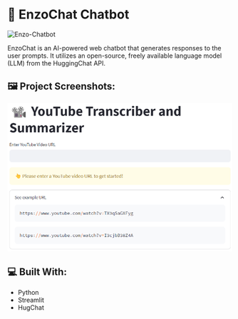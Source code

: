 # 🤖 EnzoChat Chatbot

![Enzo-Chatbot](https://socialify.git.ci/aaronDev28/Enzo-Chatbot/image?font=Jost&language=1&name=1&owner=1&pattern=Floating%20Cogs&stargazers=1&theme=Light)

EnzoChat is an AI-powered web chatbot that generates responses to the user prompts. It utilizes an open-source, freely available language model (LLM) from the HuggingChat API.

## 🖼️ Project Screenshots:

[<img src="https://github.com/aaronDev28/Youtube-Transcribe/blob/main/asset_img1.png" alt="project-screenshot" width="600">](https://github.com/aaronDev28/Enzo-Chatbot/blob/main/asset_img.png)

  
## 💻 Built With:

*   Python
*   Streamlit
*   HugChat




